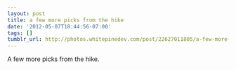 ```yaml
---
layout: post
title: a few more picks from the hike
date: '2012-05-07T18:44:56-07:00'
tags: []
tumblr_url: http://photos.whitepinedev.com/post/22627011805/a-few-more-picks-from-the-hike
---
```

A few more picks from the hike.
